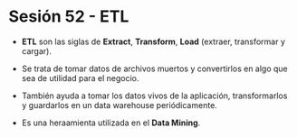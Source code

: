 # Sesión 52 - ETL

* **ETL** son las siglas de **Extract**, **Transform**, **Load** (extraer, transformar y cargar).

* Se trata de tomar datos de archivos muertos y convertirlos en algo que sea de utilidad para el negocio.

* También ayuda a tomar los datos vivos de la aplicación, transformarlos y guardarlos en un data warehouse periódicamente.

* Es una heraamienta utilizada en el **Data Mining**.
